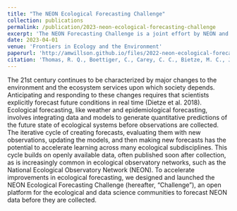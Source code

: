 ```yaml
---
title: "The NEON Ecological Forecasting Challenge"
collection: publications
permalink: /publication/2023-neon-ecological-forecasting-challenge
excerpt: 'The NEON Forecasting Challenge is a joint effort by NEON and the Ecological Forecasting Initiative to solicit near-term forecasts of NEON data products from the broader scientific community to address questions related to predictability.'
date: 2023-04-01
venue: 'Frontiers in Ecology and the Environment'
paperurl: 'http://amwillson.github.io/files/2022-neon-ecological-forecasting-challenge.pdf'
citation: 'Thomas, R. Q., Boettiger, C., Carey, C. C., Bietze, M. C., Johnson, L. R., Kenney, M. A., McLachlan, J. S., Peters, J. A., Sokol, E. R., Weltzin, J. F., <b>Willson, A. M.,</b> Woelmer, W. M. & Challenge Contributors. (2023). &quot;The NEON Ecological Forecasting Challenge&quot; <i>Front. Ecol. Environ.</i> <b>21</b>:112-113.'
---
```


The 21st century continues to be characterized by major changes to the environment and the ecosystem services upon which society depends. Anticipating and responding to these changes requires that scientists explicitly forecast future conditions in real time (Dietze et al. 2018). Ecological forecasting, like weather and epidemiological forecasting, involves integrating data and models to generate quantitative predictions of the future state of ecological systems before observations are collected. The iterative cycle of creating forecasts, evaluating them with new observations, updating the models, and then making new forecasts has the potential to accelerate learning across many ecological subdisciplines. This cycle builds on openly available data, often published soon after collection, as is increasingly common in ecological observatory networks, such as the National Ecological Observatory Network (NEON). To accelerate improvements in ecological forecasting, we designed and launched the NEON Ecological Forecasting Challenge (hereafter, “Challenge”), an open platform for the ecological and data science communities to forecast NEON data before they are collected.